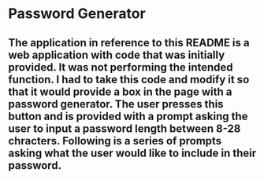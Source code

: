 # Password Generator

## The application in reference to this README is a web application with code that was initially provided. It was not performing the intended function. I had to take this code and modify it so that it would provide a box in the page with a password generator. The user presses this button and is provided with a prompt asking the user to input a password length between 8-28 chracters. Following is a series of prompts asking what the user would like to include in their password.

